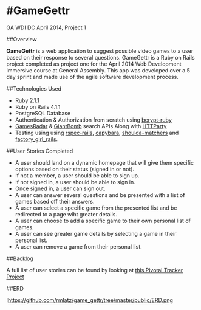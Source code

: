 #GameGettr
==========

GA WDI DC April 2014, Project 1

##Overview

**GameGettr** is a web application to suggest possible video games to a user based on their response to several questions. GameGettr is a Ruby on Rails project completed as project one for the April 2014 Web Development Immersive course at General Assembly. This app was developed over a 5 day sprint and made use of the agile software development process.

##Technologies Used

* Ruby 2.1.1
* Ruby on Rails 4.1.1
* PostgreSQL Database
* Authentication & Authorization from scratch using [bcrypt-ruby](http://bcrypt-ruby.rubyforge.org/)
* [GamesRadar](http://dl.gamesradar.com/api/GamesRadar_Developer_API_Documentation.pdf) & [GiantBomb](http://www.giantbomb.com/api/documentation) search APIs
    Along with [HTTParty](https://github.com/jnunemaker/httparty)
* Testing using using [rspec-rails](https://github.com/rspec/rspec-rails), [capybara](https://github.com/jnicklas/capybara), [shoulda-matchers](https://github.com/thoughtbot/shoulda-matchers) and [factory_girl_rails](https://github.com/thoughtbot/factory_girl_rails).

##User Stories Completed

* A user should land on a dynamic homepage that will give them specific options based on their status (signed in or not).
* If not a member, a user should be able to sign up.
* If not signed in, a user should be able to sign in.
* Once signed in, a user can sign out.
* A user can answer several questions and be presented with a list of games based off their answers.
* A user can select a specific game from the presented list and be redirected to a page wiht greater details.
* A user can choose to add a specific game to their own personal list of games.
* A user can see greater game details by selecting a game in their personal list.
* A user can remove a game from their personal list.

##Backlog

A full list of user stories can be found by looking at [this Pivotal Tracker Project](https://www.pivotaltracker.com/s/projects/1086728)

##ERD

!https://github.com/rmlatz/game_gettr/tree/master/public/ERD.png
